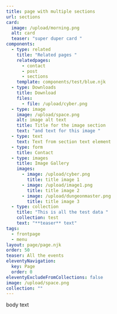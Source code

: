 ```yaml
---
title: page with multiple sections
url: sections
card:
  image: /upload/morning.png
  alt: card
  teaser: "super duper card "
components:
  - type: related
    title: "Related pages "
    relatedpages:
      - contact
      - post
      - sections
    template: components/test/blue.njk
  - type: Downloads
    title: Download
    files:
      - file: /upload/cyber.png
  - type: image
    image: /upload/space.png
    alt: image alt text
    title: Title for the image section
    text: "and text for this image "
  - type: text
    text: Text from section text element
  - type: form
    title: Contact
  - type: images
    title: Image Gallery
    images:
      - image: /upload/cyber.png
        title: title image 1
      - image: /upload/image1.png
        title: title image 2
      - image: /upload/dungeonmaster.png
        title: title image 3
  - type: collection
    title: "This is all the test data "
    collection: test
    text: "**teaser** text"
tags:
  - frontpage
  - menu
layout: page/page.njk
order: 50
teaser: All the events
eleventyNavigation:
  key: Page
  order: 0
eleventyExcludeFromCollections: false
image: /upload/space.png
collection: ""
---
```


body text
